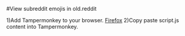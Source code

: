 #View subreddit emojis in old.reddit

1)Add Tampermonkey to your browser. [Firefox](https://addons.mozilla.org/tr/firefox/addon/tampermonkey/)
2)Copy paste script.js content into Tampermonkey.
